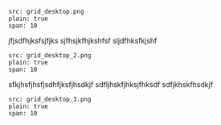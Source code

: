 ```image
src: grid_desktop.png
plain: true
span: 10
```
jfjsdfhjksfsjfjks
sjfhsjkfhjkshfsf
sljdfhksfkjshf

```image
src: grid_desktop_2.png
plain: true
span: 10
```

sfkjhsfjhsfjsdhfjksfjhsdkjf
sdfljhskfjhksjfhksdf
sdfjkhskfhsdkjf

```image
src: grid_desktop_3.png
plain: true
span: 10
```
